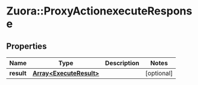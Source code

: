 # Zuora::ProxyActionexecuteResponse

## Properties
Name | Type | Description | Notes
------------ | ------------- | ------------- | -------------
**result** | [**Array&lt;ExecuteResult&gt;**](ExecuteResult.md) |  | [optional] 



